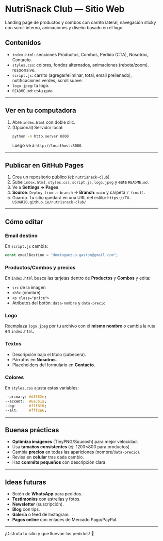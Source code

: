 
# NutriSnack Club — Sitio Web

Landing page de productos y combos con carrito lateral, navegación sticky con scroll interno, animaciones y diseño basado en el logo.

## Contenidos
- `index.html`: secciones Productos, Combos, Pedido (CTA), Nosotros, Contacto.
- `styles.css`: colores, fondos alternados, animaciones (rebote/zoom), responsive.
- `script.js`: carrito (agregar/eliminar, total, email prellenado), notificaciones verdes, scroll suave.
- `logo.jpeg`: tu logo.
- `README.md`: esta guía.

---

## Ver en tu computadora
1. Abre `index.html` con doble clic.
2. (Opcional) Servidor local:
   ```bash
   python -m http.server 8000
   ```
   Luego ve a `http://localhost:8000`.

---

## Publicar en GitHub Pages
1. Crea un repositorio público (ej: `nutrisnack-club`).
2. Sube `index.html`, `styles.css`, `script.js`, `logo.jpeg` y este `README.md`.
3. Ve a **Settings → Pages**.
4. **Source**: `Deploy from a branch` → **Branch**: `main` y carpeta `/ (root)`.
5. Guarda. Tu sitio quedará en una URL del estilo:
   `https://TU-USUARIO.github.io/nutrisnack-club/`

---

## Cómo editar
### Email destino
En `script.js` cambia:
```js
const emailDestino = "dominguez.o.gaston@gmail.com";
```

### Productos/Combos y precios
En `index.html` busca las tarjetas dentro de **Productos** y **Combos** y edita:
- `src` de la imagen
- `<h3>` (nombre)
- `<p class="price">`
- Atributos del botón: `data-nombre` y `data-precio`

### Logo
Reemplaza `logo.jpeg` por tu archivo con el **mismo nombre** o cambia la ruta en `index.html`.

### Textos
- Descripción bajo el título (cabecera).
- Párrafos en **Nosotros**.
- Placeholders del formulario en **Contacto**.

### Colores
En `styles.css` ajusta estas variables:
```css
--primary: #d3582e;
--accent:  #6a3b1a;
--bg:      #fff8f0;
--alt:     #fff2e6;
```

---

## Buenas prácticas
- **Optimiza imágenes** (TinyPNG/Squoosh) para mejor velocidad.
- Usa **tamaños consistentes** (ej: 1200×800 para productos).
- Cambia **precios** en todas las apariciones (nombre/`data-precio`).
- Revisa en **celular** tras cada cambio.
- Haz **commits pequeños** con descripción clara.

---

## Ideas futuras
- Botón de **WhatsApp** para pedidos.
- **Testimonios** con estrellas y fotos.
- **Newsletter** (suscripción).
- **Blog** con tips.
- **Galería** o feed de Instagram.
- **Pagos online** con enlaces de Mercado Pago/PayPal.

---

¡Disfruta tu sitio y que lluevan los pedidos! 🧡
